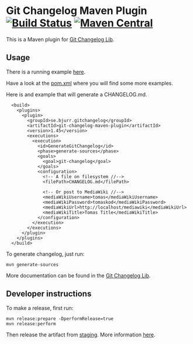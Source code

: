 # Git Changelog Maven Plugin [![Build Status](https://travis-ci.org/tomasbjerre/git-changelog-maven-plugin.svg?branch=master)](https://travis-ci.org/tomasbjerre/git-changelog-maven-plugin) [![Maven Central](https://maven-badges.herokuapp.com/maven-central/se.bjurr.gitchangelog/git-changelog-maven-plugin/badge.svg)](https://maven-badges.herokuapp.com/maven-central/se.bjurr.gitchangelog/git-changelog-maven-plugin)

This is a Maven plugin for [Git Changelog Lib](https://github.com/tomasbjerre/git-changelog-lib).

## Usage ##
There is a running example [here](https://github.com/tomasbjerre/git-changelog-maven-plugin/tree/master/git-changelog-maven-plugin-example).

Have a look at the [pom.xml](https://github.com/tomasbjerre/git-changelog-maven-plugin/blob/master/git-changelog-maven-plugin-example/pom.xml) where you will find some more examples.

Here is and example that will generate a CHANGELOG.md. 

```
  <build>
    <plugins>
      <plugin>
        <groupId>se.bjurr.gitchangelog</groupId>
        <artifactId>git-changelog-maven-plugin</artifactId>
        <version>1.45</version>
        <executions>
          <execution>
            <id>GenerateGitChangelog</id>
            <phase>generate-sources</phase>
            <goals>
              <goal>git-changelog</goal>
            </goals>
            <configuration>
              <!-- A file on filesystem //-->
              <filePath>CHANGELOG.md</filePath>

              <!-- Or post to MediaWiki //-->
              <mediaWikiUsername>tomas</mediaWikiUsername>
              <mediaWikiPassword>tomaskod</mediaWikiPassword>
              <mediaWikiUrl>http://localhost/mediawiki</mediaWikiUrl>
              <mediaWikiTitle>Tomas Title</mediaWikiTitle>
            </configuration>
          </execution>
        </executions>
      </plugin>
    </plugins>
  </build>
```

To generate changelog, just run:
```
mvn generate-sources
```

More documentation can be found in the [Git Changelog Lib](https://github.com/tomasbjerre/git-changelog-lib).

## Developer instructions

To make a release, first run:
```
mvn release:prepare -DperformRelease=true
mvn release:perform
```
Then release the artifact from [staging](https://oss.sonatype.org/#stagingRepositories). More information [here](http://central.sonatype.org/pages/releasing-the-deployment.html).
